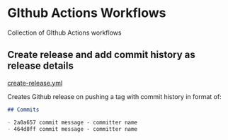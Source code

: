 # GIthub Actions Workflows

Collection of GIthub Actions workflows

## Create release and add commit history as release details

[create-release.yml](/.github/workflows/create-release.yml)

Creates Github release on pushing a tag with commit history in format of:

```md
## Commits

- 2a0a657 commit message - committer name
- 464d8ff commit message - committer name
```
